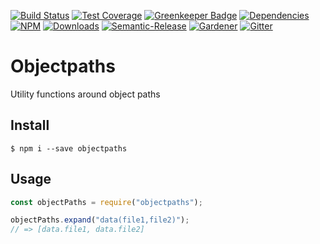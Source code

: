 [![Build Status](https://img.shields.io/travis/simlu/objectpaths/master.svg)](https://travis-ci.org/simlu/objectpaths)
[![Test Coverage](https://img.shields.io/coveralls/simlu/objectpaths/master.svg)](https://coveralls.io/github/simlu/objectpaths?branch=master)
[![Greenkeeper Badge](https://badges.greenkeeper.io/simlu/objectpaths.svg)](https://greenkeeper.io/)
[![Dependencies](https://david-dm.org/simlu/objectpaths/status.svg)](https://david-dm.org/simlu/objectpaths)
[![NPM](https://img.shields.io/npm/v/objectpaths.svg)](https://www.npmjs.com/package/objectpaths)
[![Downloads](https://img.shields.io/npm/dt/objectpaths.svg)](https://www.npmjs.com/package/objectpaths)
[![Semantic-Release](https://github.com/simlu/js-gardener/blob/master/assets/icons/semver.svg)](https://github.com/semantic-release/semantic-release)
[![Gardener](https://github.com/simlu/js-gardener/blob/master/assets/badge.svg)](https://github.com/simlu/js-gardener)
[![Gitter](https://github.com/simlu/js-gardener/blob/master/assets/icons/gitter.svg)](https://gitter.im/simlu/objectpaths)

# Objectpaths

Utility functions around object paths

## Install

    $ npm i --save objectpaths

## Usage

<!-- eslint-disable import/no-unresolved, import/no-extraneous-dependencies -->
```js
const objectPaths = require("objectpaths");

objectPaths.expand("data(file1,file2)");
// => [data.file1, data.file2]
```
